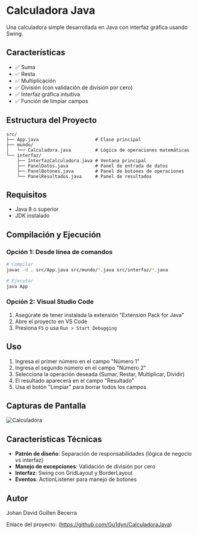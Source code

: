 # Calculadora Java

Una calculadora simple desarrollada en Java con interfaz gráfica usando Swing.

## Características

- ✅ Suma
- ✅ Resta
- ✅ Multiplicación
- ✅ División (con validación de división por cero)
- ✅ Interfaz gráfica intuitiva
- ✅ Función de limpiar campos

## Estructura del Proyecto

```
src/
├── App.java                     # Clase principal
├── mundo/
│   └── Calculadora.java         # Lógica de operaciones matemáticas
└── interfaz/
    ├── InterfazCalculadora.java # Ventana principal
    ├── PanelDatos.java          # Panel de entrada de datos
    ├── PanelBotones.java        # Panel de botones de operaciones
    └── PanelResultados.java     # Panel de resultados
```

## Requisitos

- Java 8 o superior
- JDK instalado

## Compilación y Ejecución

### Opción 1: Desde línea de comandos

```bash
# Compilar
javac -d . src/App.java src/mundo/*.java src/interfaz/*.java

# Ejecutar
java App
```

### Opción 2: Visual Studio Code

1. Asegúrate de tener instalada la extensión "Extension Pack for Java"
2. Abre el proyecto en VS Code
3. Presiona `F5` o usa `Run > Start Debugging`

## Uso

1. Ingresa el primer número en el campo "Número 1"
2. Ingresa el segundo número en el campo "Número 2"
3. Selecciona la operación deseada (Sumar, Restar, Multiplicar, Dividir)
4. El resultado aparecerá en el campo "Resultado"
5. Usa el botón "Limpiar" para borrar todos los campos

## Capturas de Pantalla

![Calculadora](screenshot.png)

## Características Técnicas

- **Patrón de diseño**: Separación de responsabilidades (lógica de negocio vs interfaz)
- **Manejo de excepciones**: Validación de división por cero
- **Interfaz**: Swing con GridLayout y BorderLayout
- **Eventos**: ActionListener para manejo de botones

## Autor

Johan David Guillen Becerra

Enlace del proyecto: (https://github.com/Gu1dyn/CalculadoraJava)
